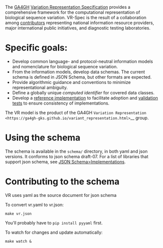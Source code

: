 The [GA4GH](https://www.ga4gh.org/) [Variation Representation
Specification](https://vr-spec.readthedocs.io/) provides a
comprehensive framework for the computational representation of
biological sequence variation.  VR-Spec is the result of a
collaboration among [contributors](CONTRIBUTORS.md) representing
national information resource providers, major international public
initiatives, and diagnostic testing laboratories.


# Specific goals:

* Develop common language- and protocol-neutral information models and
  nomenclature for biological sequence variation.
* From the information models, develop data schemas.  The current
  schema is defined in JSON Schema, but other formats are expected.
* Provide algorithmic guidance and conventions to minimize
  representational ambiguity.
* Define a globally unique *computed identifier* for covered data
  classes.
* Develop a [reference
  implementation](https://github.com/ga4gh/vr-python) to facilitate
  adoption and [validation
  tests](https://github.com/ga4gh/vr-spec/tests/validation) to ensure
  consistency of implementations.

The VR model is the product of the GA4GH `Variation Representation
<https://ga4gh-gks.github.io/variant_representation.html>`__ group.



# Using the schema

The schema is available in the `schema/` directory, in both yaml and
json versions.  It conforms to json schema draft-07.  For a list of
libraries that support json schema, see [JSON
Schema>Implementations](https://json-schema.org/implementations.html).



# Contributing to the schema

VR uses yaml as the source document for json schema

To convert vr.yaml to vr.json:

    make vr.json

You'll probably have to `pip install pyyaml` first.

To watch for changes and update automatically:

    make watch &

